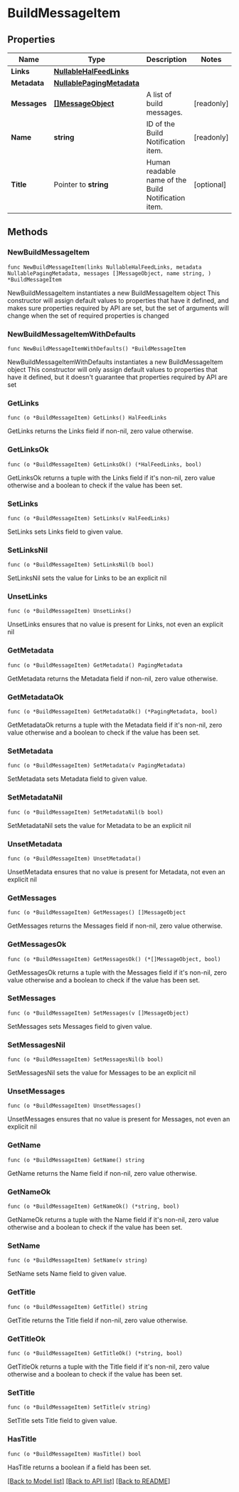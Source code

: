 <!--
Copyright (C) 2020-2022 Arm Limited or its affiliates and Contributors. All rights reserved.
SPDX-License-Identifier: Apache-2.0
-->
# BuildMessageItem

## Properties

Name | Type | Description | Notes
------------ | ------------- | ------------- | -------------
**Links** | [**NullableHalFeedLinks**](HalFeedLinks.md) |  | 
**Metadata** | [**NullablePagingMetadata**](PagingMetadata.md) |  | 
**Messages** | [**[]MessageObject**](MessageObject.md) | A list of build messages. | [readonly] 
**Name** | **string** | ID of the Build Notification item. | [readonly] 
**Title** | Pointer to **string** | Human readable name of the Build Notification item. | [optional] 

## Methods

### NewBuildMessageItem

`func NewBuildMessageItem(links NullableHalFeedLinks, metadata NullablePagingMetadata, messages []MessageObject, name string, ) *BuildMessageItem`

NewBuildMessageItem instantiates a new BuildMessageItem object
This constructor will assign default values to properties that have it defined,
and makes sure properties required by API are set, but the set of arguments
will change when the set of required properties is changed

### NewBuildMessageItemWithDefaults

`func NewBuildMessageItemWithDefaults() *BuildMessageItem`

NewBuildMessageItemWithDefaults instantiates a new BuildMessageItem object
This constructor will only assign default values to properties that have it defined,
but it doesn't guarantee that properties required by API are set

### GetLinks

`func (o *BuildMessageItem) GetLinks() HalFeedLinks`

GetLinks returns the Links field if non-nil, zero value otherwise.

### GetLinksOk

`func (o *BuildMessageItem) GetLinksOk() (*HalFeedLinks, bool)`

GetLinksOk returns a tuple with the Links field if it's non-nil, zero value otherwise
and a boolean to check if the value has been set.

### SetLinks

`func (o *BuildMessageItem) SetLinks(v HalFeedLinks)`

SetLinks sets Links field to given value.


### SetLinksNil

`func (o *BuildMessageItem) SetLinksNil(b bool)`

 SetLinksNil sets the value for Links to be an explicit nil

### UnsetLinks
`func (o *BuildMessageItem) UnsetLinks()`

UnsetLinks ensures that no value is present for Links, not even an explicit nil
### GetMetadata

`func (o *BuildMessageItem) GetMetadata() PagingMetadata`

GetMetadata returns the Metadata field if non-nil, zero value otherwise.

### GetMetadataOk

`func (o *BuildMessageItem) GetMetadataOk() (*PagingMetadata, bool)`

GetMetadataOk returns a tuple with the Metadata field if it's non-nil, zero value otherwise
and a boolean to check if the value has been set.

### SetMetadata

`func (o *BuildMessageItem) SetMetadata(v PagingMetadata)`

SetMetadata sets Metadata field to given value.


### SetMetadataNil

`func (o *BuildMessageItem) SetMetadataNil(b bool)`

 SetMetadataNil sets the value for Metadata to be an explicit nil

### UnsetMetadata
`func (o *BuildMessageItem) UnsetMetadata()`

UnsetMetadata ensures that no value is present for Metadata, not even an explicit nil
### GetMessages

`func (o *BuildMessageItem) GetMessages() []MessageObject`

GetMessages returns the Messages field if non-nil, zero value otherwise.

### GetMessagesOk

`func (o *BuildMessageItem) GetMessagesOk() (*[]MessageObject, bool)`

GetMessagesOk returns a tuple with the Messages field if it's non-nil, zero value otherwise
and a boolean to check if the value has been set.

### SetMessages

`func (o *BuildMessageItem) SetMessages(v []MessageObject)`

SetMessages sets Messages field to given value.


### SetMessagesNil

`func (o *BuildMessageItem) SetMessagesNil(b bool)`

 SetMessagesNil sets the value for Messages to be an explicit nil

### UnsetMessages
`func (o *BuildMessageItem) UnsetMessages()`

UnsetMessages ensures that no value is present for Messages, not even an explicit nil
### GetName

`func (o *BuildMessageItem) GetName() string`

GetName returns the Name field if non-nil, zero value otherwise.

### GetNameOk

`func (o *BuildMessageItem) GetNameOk() (*string, bool)`

GetNameOk returns a tuple with the Name field if it's non-nil, zero value otherwise
and a boolean to check if the value has been set.

### SetName

`func (o *BuildMessageItem) SetName(v string)`

SetName sets Name field to given value.


### GetTitle

`func (o *BuildMessageItem) GetTitle() string`

GetTitle returns the Title field if non-nil, zero value otherwise.

### GetTitleOk

`func (o *BuildMessageItem) GetTitleOk() (*string, bool)`

GetTitleOk returns a tuple with the Title field if it's non-nil, zero value otherwise
and a boolean to check if the value has been set.

### SetTitle

`func (o *BuildMessageItem) SetTitle(v string)`

SetTitle sets Title field to given value.

### HasTitle

`func (o *BuildMessageItem) HasTitle() bool`

HasTitle returns a boolean if a field has been set.


[[Back to Model list]](../README.md#documentation-for-models) [[Back to API list]](../README.md#documentation-for-api-endpoints) [[Back to README]](../README.md)


